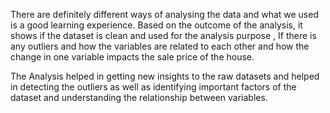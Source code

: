There are definitely different ways of analysing the data and what we used is a good learning experience. Based on the outcome of the analysis, it shows if the dataset is clean and used for the analysis purpose , If there is any outliers and how the variables are related to each other and how the change in one variable impacts the sale price of the house.

The Analysis helped in getting new insights to the raw datasets and helped in detecting the outliers as well as identifying important factors of the dataset and understanding the relationship between variables.

